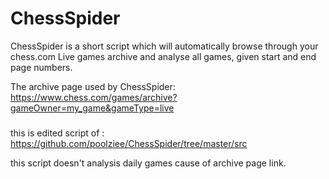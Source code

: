 
# ChessSpider

ChessSpider is a short script which will automatically browse through your chess.com Live games archive and analyse all games, given start and end page numbers.

The archive page used by ChessSpider: https://www.chess.com/games/archive?gameOwner=my_game&gameType=live

###
this is edited script of : https://github.com/poolziee/ChessSpider/tree/master/src

this script doesn't analysis daily games cause of archive page link.
